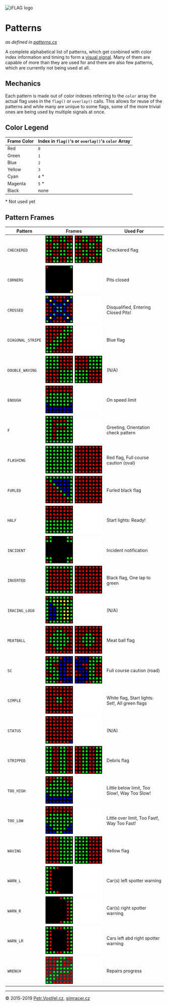 ![iFLAG logo](http://simracer.cz/iracing/iFlag-logo/logo-full.svg)

Patterns
========
_as defined in [patterns.cs](../iFlag/patterns.cs)_

A complete alphabetical list of patterns, which get conbined with color index information and timing to form a [visual signal](Signals.md).
Many of them are capable of more than they are used for and there are also few patterns, which are currently not being used at all.


Mechanics
---------

Each pattern is made out of color indexes referring to the `color` array the actual flag uses in the `flag()` or `overlay()` calls.
This allows for reuse of the patterns and while many are unique to some flags, some of the more trivial ones are being used by multiple signals at once.


Color Legend
------------

Frame Color | Index in `flag()`'s or `overlay()`'s `color` Array
----------- | --------------------------------------------------
Red         | `0`
Green       | `1`
Blue        | `2`
Yellow      | `3`
Cyan        | `4` *
Magenta     | `5` *
Black       | none

\* Not used yet


Pattern Frames
--------------

| Pattern              | Frames                                | Used For |
| -------------------- | --------------------------------------| ------- |
| `CHECKERED`          | ![](patterns/checkered.gif)           | Checkered flag |
| `CORNERS`            | ![](patterns/corners.gif)             | Pits closed |
| `CROSSED`            | ![](patterns/crossed.gif)             | Disqualified, Entering Closed Pits! |
| `DIAGONAL_STRIPE`    | ![](patterns/diagonal-stripe.gif)     | Blue flag |
| `DOUBLE_WAVING`      | ![](patterns/double-waving.gif)       | (N/A) |
| `ENOUGH`             | ![](patterns/enough.gif)              | On speed limit |
| `F`                  | ![](patterns/f.gif)                   | Greeting, Orientation check pattern |
| `FLASHING`           | ![](patterns/flashing.gif)            | Red flag, Full course caution (oval) |
| `FURLED`             | ![](patterns/furled.gif)              | Furled black flag |
| `HALF`               | ![](patterns/half.gif)                | Start lights: Ready! |
| `INCIDENT`           | ![](patterns/incident.gif)            | Incident notification |
| `INVERTED`           | ![](patterns/inverted.gif)            | Black flag, One lap to green |
| `IRACING_LOGO`       | ![](patterns/iracing.gif)             | (N/A) |
| `MEATBALL`           | ![](patterns/meatball.gif)            | Meat ball flag |
| `SC`                 | ![](patterns/sc.gif)                  | Full course caution (road) |
| `SIMPLE`             | ![](patterns/simple.gif)              | White flag, Start lights: Set!, All green flags |
| `STATUS`             | ![](patterns/status.gif)              | (N/A) |
| `STRIPPED`           | ![](patterns/stripped.gif)            | Debris flag |
| `TOO_HIGH`           | ![](patterns/too-high.gif)            | Little below limit, Too Slow!, Way Too Slow! |
| `TOO_LOW`            | ![](patterns/too-low.gif)             | Little over limit, Too Fast!, Way Too Fast! |
| `WAVING`             | ![](patterns/waving.gif)              | Yellow flag |
| `WARN_L`             | ![](patterns/warn-left.gif)           | Car(s) left spotter warning |
| `WARN_R`             | ![](patterns/warn-right.gif)          | Car(s) right spotter warning |
| `WARN_LR`            | ![](patterns/warn-left-right.gif)     | Cars left abd right spotter warning |
| `WRENCH`             | ![](patterns/wrench.gif)              | Repairs progress |



---
© 2015-2019
[Petr.Vostřel.cz](http://petr.vostrel.cz),
[simracer.cz](http://simracer.cz)
